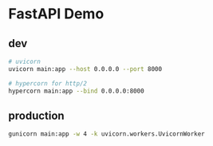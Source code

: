 # FastAPI Demo

## dev

```bash
# uvicorn
uvicorn main:app --host 0.0.0.0 --port 8000

# hypercorn for http/2
hypercorn main:app --bind 0.0.0.0:8000
```

## production

```bash
gunicorn main:app -w 4 -k uvicorn.workers.UvicornWorker
```